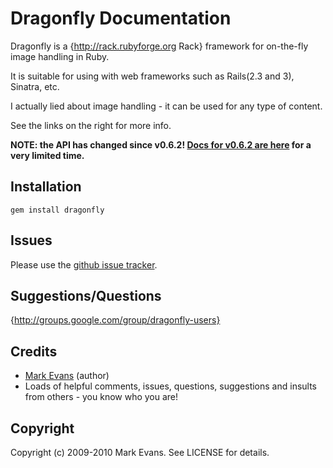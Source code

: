 Dragonfly Documentation
=======================
Dragonfly is a {http://rack.rubyforge.org Rack} framework for on-the-fly image handling in Ruby.

It is suitable for using with web frameworks such as Rails(2.3 and 3), Sinatra, etc.

I actually lied about image handling - it can be used for any type of content.

See the links on the right for more info.

**NOTE: the API has changed since v0.6.2!
[Docs for v0.6.2 are here](v0.6.2/index.html) for a very limited time.**

Installation
------------

    gem install dragonfly

Issues
------
Please use the <a href="http://github.com/markevans/dragonfly/issues">github issue tracker</a>.

Suggestions/Questions
---------------------
{http://groups.google.com/group/dragonfly-users}

Credits
-------
- [Mark Evans](http://github.com/markevans) (author)
- Loads of helpful comments, issues, questions, suggestions and insults from others - you know who you are!

Copyright
---------
Copyright (c) 2009-2010 Mark Evans. See LICENSE for details.
